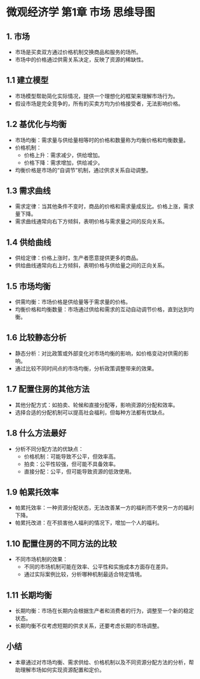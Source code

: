 # 微观经济学 第1章 市场 思维导图

## 1. 市场
  - 市场是买卖双方通过价格机制交换商品和服务的场所。
  - 市场中的价格通过供需关系决定，反映了资源的稀缺性。

## 1.1 建立模型
  - 市场模型帮助简化实际情况，提供一个理想化的框架来理解市场行为。
  - 假设市场是完全竞争的，所有的买卖方均为价格接受者，无法影响价格。
  
## 1.2 基优化与均衡
  - 市场均衡：需求量与供给量相等时的价格和数量称为均衡价格和均衡数量。
  - 价格机制：
    - 价格上升：需求减少，供给增加。
    - 价格下降：需求增加，供给减少。
  - 均衡价格是市场的“自调节”机制，通过供求关系自动调整。

## 1.3 需求曲线
  - 需求定律：当其他条件不变时，商品的价格和需求量成反比。价格上涨，需求量下降。
  - 需求曲线通常向右下方倾斜，表明价格与需求量之间的反向关系。

## 1.4 供给曲线
  - 供给定律：价格上涨时，生产者愿意提供更多的商品。
  - 供给曲线通常向右上方倾斜，表明价格与供给量之间的正向关系。

## 1.5 市场均衡
  - 供需均衡：市场价格是供给量等于需求量的价格。
  - 均衡价格和均衡数量：市场通过供给和需求的互动自动调节价格，直到达到均衡。

## 1.6 比较静态分析
  - 静态分析：对比政策或外部变化对市场均衡的影响，如价格变动对供需的影响。
  - 通过比较不同时间点的市场均衡，分析政策调整带来的效果。

## 1.7 配置住房的其他方法
  - 其他分配方式：如拍卖、轮候和直接分配等，影响资源的分配和效率。
  - 选择合适的分配机制可以提高社会福利，但每种方法都有优缺点。

## 1.8 什么方法最好
  - 分析不同分配方法的优缺点：
    - 价格机制：可能导致不公平，但效率高。
    - 拍卖：公平性较强，但可能不具备效率。
    - 直接分配：公平，但可能导致资源的低效使用。

## 1.9 帕累托效率
  - 帕累托效率：一种资源分配状态，无法改善某一方的福利而不使另一方的福利下降。
  - 帕累托改进：在不损害他人福利的情况下，增加一个人的福利。

## 1.10 配置住房的不同方法的比较
  - 不同市场机制的效果：
    - 不同的市场机制可能在效率、公平性和实施成本方面存在差异。
    - 通过实际案例比较，分析哪种机制最适合特定情境。

## 1.11 长期均衡
  - 长期均衡：市场在长期内会根据生产者和消费者的行为，调整至一个新的稳定状态。
  - 长期均衡不仅考虑短期的供求关系，还要考虑长期的市场调整。

## 小结
  - 本章通过对市场均衡、需求供给、价格机制以及不同资源分配方法的分析，帮助理解市场如何实现资源配置和定价。
